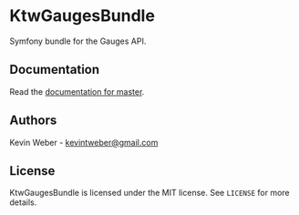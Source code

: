 KtwGaugesBundle
===============

Symfony bundle for the Gauges API.

## Documentation

Read the [documentation for master](https://github.com/kevintweber/KtwGaugesBundle/blob/master/Resources/doc/index.md).

## Authors

Kevin Weber - kevintweber@gmail.com

## License

KtwGaugesBundle is licensed under the MIT license.  See `LICENSE` for
more details.
